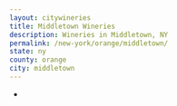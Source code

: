 ```yaml
---
layout: citywineries
title: Middletown Wineries
description: Wineries in Middletown, NY
permalink: /new-york/orange/middletown/
state: ny
county: orange
city: middletown
---
```

-
